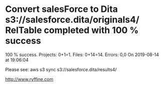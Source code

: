 # Convert salesForce to Dita s3://salesforce.dita/originals4/ RelTable completed with 100 % success

100 % success. Projects: 0+1=1.  Files: 0+14=14. Errors: 0,0  On 2019-08-14 at 19:06:04



Please see: aws s3 sync s3://salesforce.dita/results4/

http://www.ryffine.com
